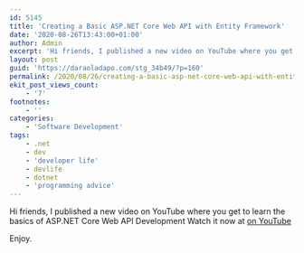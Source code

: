```yaml
---
id: 5145
title: 'Creating a Basic ASP.NET Core Web API with Entity Framework'
date: '2020-08-26T13:43:00+01:00'
author: Admin
excerpt: 'Hi friends, I published a new video on YouTube where you get to learn the basics of ASP.NET Core Web API Development'
layout: post
guid: 'https://daraoladapo.com/stg_34b49/?p=160'
permalink: /2020/08/26/creating-a-basic-asp-net-core-web-api-with-entity-framework/
ekit_post_views_count:
    - '7'
footnotes:
    - ''
categories:
    - 'Software Development'
tags:
    - .net
    - dev
    - 'developer life'
    - devlife
    - dotnet
    - 'programming advice'
---
```


Hi friends, I published a new video on YouTube where you get to learn the basics of ASP.NET Core Web API Development Watch it now at [on YouTube](https://www.youtube.com/watch?v=m1ISYt1RE2k)

Enjoy.